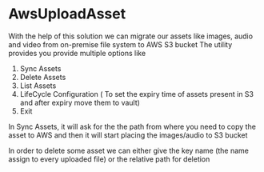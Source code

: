 # AwsUploadAsset
With the help of this solution we can migrate our assets like images, audio and video from on-premise file system to AWS S3 bucket
The utility provides you provide multiple options like
1) Sync Assets
2) Delete Assets
3) List Assets
4) LifeCycle Configuration ( To set the expiry time of assets present in S3 and after expiry move them to vault)
5) Exit

In Sync Assets, it will ask for the the path from where you need to copy the asset to AWS
and then it will start placing the images/audio to S3 bucket

In order to delete some asset we can either give the key name (the name assign to every uploaded file)
or the relative path for deletion
